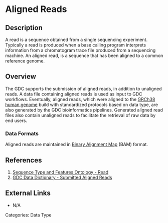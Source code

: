 # Aligned Reads #
## Description ##
A read is a sequence obtained from a single sequencing experiment. Typically a read is produced when a base calling program interprets information from a chromatogram trace file produced from a sequencing machine. An aligned read, is a sequence that has been aligned to a common reference genome.
## Overview ##
The GDC supports the submission of aligned reads, in addition to unaligned reads. A data file containing aligned reads is used as input to GDC workflows.
Eventually, aligned reads, which were aligned to the [GRCh38 human genome](LINK) build with standardized protocols based on data type, are also generated by the GDC bioinformatics pipelines. Generated aligned read files also contain unaligned reads to facilitate the retrieval of raw data by end users.
### Data Formats ###
Aligned reads are maintained in [Binary Alignment Map](LINK) (BAM) format.
## References ##
1. [Sequence Type and Features Ontology - Read](http://bioportal.bioontology.org/ontologies/SO?p=classes&conceptid=http%3A%2F%2Fpurl.obolibrary.org%2Fobo%2FSO_0000150)
2. [GDC Data Dictionary - Submitted Aligned Reads](https://docs.gdc.cancer.gov/Data_Dictionary/viewer/#?view=table-definition-view&id=submitted_aligned_reads)

## External Links ##
* N/A

Categories: Data Type
